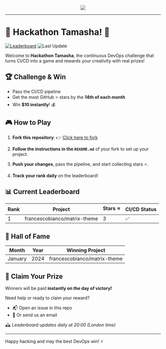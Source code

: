 <div align="center">


<a href="https://www.javanile.org/hackathon/">
<img src="https://www.javanile.org/hackathon/assets/images/header3.jpeg" />
</a>


</div>

---

# 🌟 Hackathon Tamasha! 🚀

[![Leaderboard](https://github.com/javanile/hackathon/actions/workflows/leaderboard.yml/badge.svg)](https://github.com/javanile/hackathon/actions/workflows/leaderboard.yml)
![Last Update](https://img.shields.io/badge/Last%20Update-2025--04--18%2009%3A28%3A03%20UTC-blue)  

Welcome to **Hackathon Tamasha**, the continuous DevOps challenge that turns CI/CD into a game and rewards your creativity with real prizes!

## 🏆 Challenge & Win
- Pass the CI/CD pipeline
- Get the most GitHub ⭐ stars by the **14th of each month**
- Win **$10 instantly**! 💰

## 🎮 How to Play

1. **Fork this repository**: 👉 [Click here to fork](https://github.com/javanile/mush-get-started/fork)

2. **Follow the instructions in the `README.md`** of your fork to set up your project.

3. **Push your changes**, pass the pipeline, and start collecting stars ⭐.

4. **Track your rank daily** on the leaderboard!
## 📊 Current Leaderboard
| Rank | Project                         | Stars ⭐ | CI/CD Status |
|------|----------------------------------|----------|---------------|
| 1    | francescobianco/matrix-theme     | 3        | ✅            |
## 🏅 Hall of Fame
| Month    | Year | Winning Project                   |
|----------|------|------------------------------------|
| January  | 2024 | francescobianco/matrix-theme       |
## 💸 Claim Your Prize
Winners will be paid **instantly on the day of victory!**

Need help or ready to claim your reward?
- 📬 Open an issue in this repo
- 📧 Or send us an email

🕰️ *Leaderboard updates daily at 20:00 (London time)*

---

Happy hacking and may the best DevOps win! ⚡
